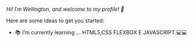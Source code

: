 
*Hi! I´m Wellington, and welcome to my profile!  👋*


Here are some ideas to get you started:

- :books: I’m currently learning ... HTML5,CSS FLEXBOX E JAVASCRIPT.:computer::computer:
